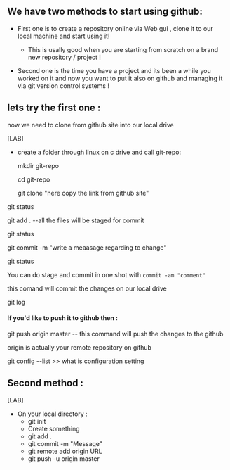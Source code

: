 ## We have two methods to start using github:
- First one is to create a repository online via Web gui , clone it to our local machine and start using it!
    - This is usally good when you are starting from scratch on a brand new repository / project !

- Second one is the time you have a project and its been a while you worked on it and now you want to put it also on github and managing it via git version control systems !



## lets try the first one :

now we need to clone from github site into our local drive 


[LAB]
- create a folder through linux on c drive and call git-repo:

    mkdir git-repo

    cd git-repo

    git clone "here copy the link from github site"
    
git status
 
git add . --all the files will be staged for commit

git status

git commit -m "write a meaasage regarding to change"

git status

You can do stage and commit in one shot with `commit -am "comment" `
 

this comand will commit the changes on our local drive

git log



#### If you'd like to push it to github then :

git push origin master -- this command will push the changes to the github

origin is actually your remote repository on github 


git config --list   >>  what is configuration setting




## Second method :

[LAB]
- On your local directory :
    - git init
    - Create something 
    - git add .
    - git commit -m "Message"
    - git remote add origin URL
    - git push -u origin master
